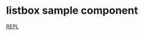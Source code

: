 # listbox sample component

[REPL](https://svelte-5-preview.vercel.app/#H4sIAAAAAAAACq1YbW_jNhL-K7Nue5J6tuwU3Q9V4uzlugtcD233Q_eAA9aBQUu0xYYiBYpy7BP032_4ohc7bjZBi904EjkcDh_OPM84zWTLOK0myedmIkhBJ8nkriwn04k-lual2lOuKb5XslapGbmpUsVKfbsSK82KUioNTS20IulDC1slCwjcomBk8TOr9EYe_Hw89-_xZcufNC1OTM3AyBatOdVg4q1gCV9XmmgaNmbc_NOUiiqB4BMriiN8wsjMJ91LFcRVyZkOAwiiuCBlKGB5C2FjPCUg2iiadk5IVnNtvNyJTNFHuNsRnZOnDs7Wm-VtNMTI3UGvu_e0VmZoiDqw0QZuiQBIpcDp6pGUaENNeP5cw8r-abkEvxzeQeAiDiDpBt06H0GcavypVSkNZKLm3IbqIvWbsqLmGNM626zrMsOnsxA6wF-ANHxi4gJar4Qb7oTOpTi-CHZ3mpecWHe3wTCvRhlk3XxNt1ua6jCMTLCdhT36Z4_8vb2tm_lQCeImY3tIOamq5WqSU5JRtZrYGrmptJJid9v4xS2ucyN2dlNrLQWYcsOV7m01ASlSztKHZWMyob01nzdzN_vCdU8uE734Mcg24MZe59PmwhhdLndh1N7ir5GjmzliYX6_mc3ghomy1lByktJccoTFeKZbqSiEWkKa0_QBNNnMpMLJCEGD2cxB2pHGhokscRdhH3XOqmXj42ht6M1XlWBl6QtubYxD8zEFXEAPkc-Mm55drCOSarany8ZYxu6lBUwXppkUOGyWtnh8O4VoeQRMtUhO7emDnHIug6lNlNhkSeQiMv-afrDbv2czF_XcR90a1Pxx3dn_EDuy1VR9CTp0UCp62_z7t4-_xphtTOzY9hjaJJ7aUpjC9xFmorGy5pU-cvuo599CLVJZFFRowG0yuql3wzZxHMO3c2-Y7LjcEB4mW5nW1WzPKrbhdAruPeqIQtZYkwJL9W15gEwibWSQS10y8XDtLDaoHjsla5HNUsmlSkAqInYU3jhZIEJ7Sz-94fWTydYHZkvTngdQuAqZsS2j2STRqqbttNc5j_drta6i-kcpND3oC3JnSMUfuucWk2oEYQk7tutT1AWNJqWSZRV62ZjP4YHSEqykgtyCzqlJY7ZnWU04vP_4C1BOzf1UEFYSHimkROAP5xBb5JG7TB3ntIgGITrlus_3_VTPkWMaND9bTARTClDhfqled6UR4kN_uWwLoV2-XHpPESiqayX6GxvKpcHpNuoFzW2LnyPI8ATqA0nzMKSYpSwa6Y-3-MzufbXiYmY3No4AgZOPgqoqZ-WaiT3hLFsXNZ4JY8a89SIRdbdgfeHK-3cdaiNJpAd73U4ZkesG2TsDYwpueNcjieg3DgE_0E67lb3JHm0G4Pcji7UNLOTMHr7xF4dnRjvOoLM023Eqdjo323nEnVzFbrw3tSxtthtdxGry80-_ffrnx_8mLojVZOrDwfNMrJvEjJ0xiMuQuBKkrLCCLcdWUeT4tQUH3VAhYeBZGgkSMYzG3UZORMbp2iJ_1meYlPLYvHHK3aXUk0z0GXd98WrCRX-jpqpOlb3xoz6prvvXJy0DjpqkOdV7Q9Cu8GdsJ4yckaur41pI_C8Ynl65FF0jc1ohcdx80id4cKzEWhyWzRiVFrq1aLvw7UTzFcXi8H0JqWCkchCeiF3zD0XxXT0nic3ceGsH0e6k55J8uEzsZKOX6UE6Yn-g7h43VjESuELax8xjGd7ihqYpKRFiTq_HVjNFMlZjBxh_91bRws89skznCXy_WJQHP5Qx7AXJMYGdYpkfM48zDK403Y1RkLowfenVVnmDgqgdE7MNl-kDjncbtINUfEkpjGi_Vip2z0lFZ2QwM8C2_Tceohh5oMfKf-OJf_et_Km-9PzjNbbvUvxAmjOOrXQ33xPmSI8u64_ZI5OF6-euh4LtLncJuwsF7hf3kqHlbmf26MLFIvJKYaO2rN23kpdkAxf0Mb9xTyee3FB05sTJid3i9MvABQmzD2POv0AQYwcdNffgTOHUyxOS8A31qGvt19ryqyuadPe_bLqWdnA7BbOrO2kCexNVj8l-OupMW-vO8koyYNU37u4yLD_jYLbh44Z-8BL2zasY0UeXSO_iMLIFM3xlOCl-H1lX-086OvtrVrAD0hRUareZntIB_LD4Zmq6HlGVBPfT0WnL95gjTNcrf69_S3K5x-j61uDphpfIph1dt78d7wG7pwQ7XwT8nGgsa5wS0tVi8Y0fKUmWIUEicRneGrjFENthVrH_2UlPcv5PAS89wRche_sHkHXHfAm7ndHNQHK_V2OCWwnfEvUl3mVuKGSGTf_z6XuSrY4VzlsBDCLDBu6sGageGXIZhDTG-WhAKyUVheBOKfn4HlcFSTeBvVuMArVHON7TLam59h2tfo4PfiE6jws2EAP8Ha6mPbv4lmoGV9HI2UZR0mXGSUT_Kf-aeMghXAx4vmT7f8mC_tm9F1_Y44PI_uwWF3B9fk8IEtvhY6Kn9GV7G5UwqYxfoYbcc38163I4iE7p74wkLBGa7I6xyD-YbUwrQPE7Rhj4bMXO9jR9vRD6ftWna0bN33yO4Sh_rVskC-SAV3geRdc-Ler79v8nSRRB0BUAAA==)
